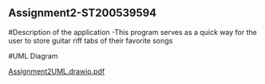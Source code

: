 ## Assignment2-ST200539594

#Description of the application
-This program serves as a quick way for the user to store guitar riff tabs of their favorite songs 

#UML Diagram

[Assignment2UML.drawio.pdf](https://github.com/NicolasVicente44/Assignment2-ST200539594/files/11215977/Assignment2UML.drawio.pdf)
